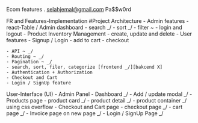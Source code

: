 Ecom features
.
selahjemal@gmail.com
Pa$$w0rd

FR and Features-Implementation
	#Project Architecture
	- Admin features
		- react-Table / Admin dashboard
			- search _/
			- sort _/
			- filter ~
		- login and logout
		- Product Inventory Management
			- create, update and delete 
	- User features
		- Signup / Login
		- add to cart
		- checkout

	- API ~ _/
	- Routing ~ _/
	- Pagination ~ _/
	- search, sort, filer, categorize [frontend _/][bakcend X]
	- Authentication + Authorization
	- Checkout and Cart
	- Login / SignUp feature

User-Interface (UI)
	- Admin Panel
        - Dashboard _/ 
        - Add / update modal _/
	- Products page
        - product card _/
        - product detail _/
        - product container _/ using css overflow
	- Checkout and Cart page
        - checkout page _/
        - cart page _/
	- Invoice page on new page _/
	- Login / SignUp Page _/
